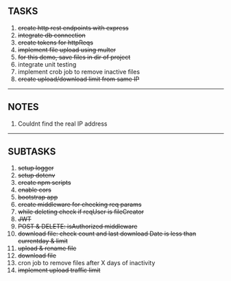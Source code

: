 ## TASKS

1. ~~create http rest endpoints with express~~
2. ~~integrate db connection~~
3. ~~create tokens for httpReqs~~
4. ~~implement file upload using multer~~
5. ~~for this demo, save files in dir of project~~
6. integrate unit testing
7. implement crob job to remove inactive files
8. ~~create upload/download limit from same IP~~

---

## NOTES

1. Couldnt find the real IP address

---

## SUBTASKS

1. ~~setup logger~~
2. ~~setup dotenv~~
3. ~~create npm scripts~~
4. ~~enable cors~~
5. ~~bootstrap app~~
6. ~~create middleware for checking req params~~
7. ~~while deleting check if reqUser is fileCreator~~
8. ~~JWT~~
9. ~~POST & DELETE: isAuthorized middleware~~
10. ~~download file: check count and last download Date is less than currentday & limit~~
11. ~~upload & rename file~~
12. ~~download file~~
13. cron job to remove files after X days of inactivity
14. ~~implement upload traffic limit~~
